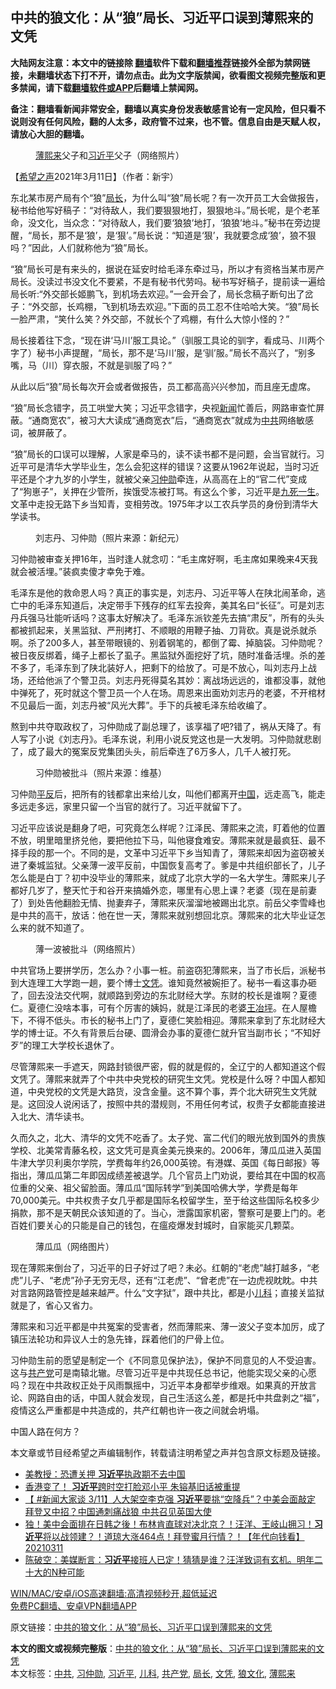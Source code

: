  <h2>中共的狼文化：从“狼”局长、习近平口误到薄熙来的文凭</h2> <p class="notice"><b>大陆网友注意：本文中的链接除 <a href="https://github.com/bannedbook/fanqiang" >翻墙</a>软件下载和<a href="https://github.com/killgcd/justmysocks/blob/master/README.md">翻墙推荐</a>链接外全部为禁网链接，未翻墙状态下打不开，请勿点击。此为文字版禁闻，欲看图文视频完整版和更多禁闻，请下载<a href="https://github.com/bannedbook/fanqiang">翻墙软件或APP</a>后翻墙上禁闻网。</p><p>备注：翻墙看新闻非常安全，翻墙以真实身份发表敏感言论有一定风险，但只看不说则没有任何风险，翻的人太多，政府管不过来，也不管。信息自由是天赋人权，请放心大胆的翻墙。</b></p>  <div class="entry"> <figure><figcaption><a href="https://www.bannedbook.org/bnews/tag/%e8%96%84%e7%86%99%e6%9d%a5/" class="st_tag internal_tag" rel="tag" title="标签 薄熙来 下的日志">薄熙来</a>父子和<a href="https://www.bannedbook.org/bnews/tag/%e4%b9%a0%e8%bf%91%e5%b9%b3/" class="st_tag internal_tag" rel="tag" title="标签 习近平 下的日志">习近平</a>父子（网络照片）</figcaption></figure> <p>【<span class='wp_keywordlink_affiliate'><a href="https://www.soundofhope.org" title="希望之声" target="_blank">希望之声</a></span>2021年3月11日】（作者：新宇）</p> <p>东北某市房产局有个“狼”<a href="https://www.bannedbook.org/bnews/tag/%E5%B1%80%E9%95%BF/" class="st_tag internal_tag" rel="tag" title="标签 局长 下的日志">局长</a>，为什么叫“狼”局长呢？有一次开员工大会做报告，秘书给他写好稿子：“对待敌人，我们要狠狠地打，狠狠地斗。”局长呢，是个老革命，没文化，当众念：“对待敌人，我们要‘狼狼’地打，‘狼狼’地斗。”秘书在旁边提醒，“局长，那不是‘狼’，是‘狠’。”局长说：“知道是‘狠’，我就要念成‘狼’，狼不狠吗？”因此，人们就称他为“狼”局长。</p> <p>“狼”局长可是有来头的，据说在延安时给毛泽东牵过马，所以才有资格当某市房产局长。没读过书没文化不要紧，不是有秘书代劳吗。秘书写好稿子，提前读一遍给局长听:“外交部长姬鹏飞，到机场去欢迎。”一会开会了，局长念稿子断句出了岔子：“外交部，长鸡棚，飞到机场去欢迎。”下面的员工忍不住哈哈大笑。“狼”局长一脸严肃，“笑什么笑？外交部，不就长个了鸡棚，有什么大惊小怪的？”</p> <p>局长接着往下念，“现在讲‘马川’服工具论。”（驯服工具论的驯字，看成马、川两个字了）秘书小声提醒，“局长，那不是‘马川’服，是‘驯’服。”局长不高兴了，“别多嘴，马（川）穿衣服，不就是驯服了吗？”</p> <p>从此以后“狼”局长每次开会或者做报告，员工都高高兴兴参加，而且座无虚席。</p>  <p>“狼”局长念错字，员工哄堂大笑；习近平念错字，央视<span class='wp_keywordlink_affiliate'><a href="https://www.bannedbook.org/" title="新闻">新闻</a></span>忙善后，网路审查忙屏蔽。“通商宽农”，被习大大读成“通商宽衣”后，“通商宽衣”就成为<a href="https://www.bannedbook.org/bnews/tag/%e4%b8%ad%e5%85%b1/" class="st_tag internal_tag" rel="tag" title="标签 中共 下的日志">中共</a>网络敏感词，被屏蔽了。</p> <p>“狼”局长的口误可以理解，人家是牵马的，读不读书都不是问题，会当官就行。习近平可是清华大学毕业生，怎么会犯这样的错误？这要从1962年说起，当时习近平还是个才九岁的小学生，就被父亲<a href="https://www.bannedbook.org/bnews/tag/%e4%b9%a0%e4%bb%b2%e5%8b%8b/" class="st_tag internal_tag" rel="tag" title="标签 习仲勋 下的日志">习仲勋</a>牵连，从高高在上的“官二代”变成了“狗崽子”，关押在少管所，挨饿受冻被打骂。有这么个爹，习近平是<span class='wp_keywordlink'><a href="https://www.bannedbook.org/forum2/topic24.html" title="九死一生——我的“右派”历程  作者：代煌" target="_blank">九死一生</a></span>。文革中走投无路下乡当知青，变相劳改。1975年才以工农兵学员的身份到清华大学读书。</p> <figure><figcaption>刘志丹、习仲勋（照片来源：新纪元）</figcaption></figure> <p>习仲勋被审查关押16年，当时逢人就念叨：“毛主席好啊，毛主席如果晚来4天我就会被活埋。”装疯卖傻才幸免于难。</p> <p>毛泽东是他的救命恩人吗？真正的事实是，刘志丹、习近平等人在陕北闹革命，逃亡中的毛泽东知道后，决定带手下残存的红军去投奔，美其名曰“长征”。可是刘志丹兵强马壮能听话吗？这事太好解决了。毛泽东派钦差先去搞“肃反”，所有的头头都被抓起来，关黑监狱、严刑拷打、不顺眼的用鞭子抽、刀背砍。真是说杀就杀啊。杀了200多人，甚至带眼镜的、别着钢笔的，都倒了霉、掉脑袋。习仲勋呢？被日夜反绑着，绳子上都长了虱子。黑监狱外面挖好了坑，随时准备活埋。杀的差不多了，毛泽东到了陕北装好人，把剩下的给放了。可是不放心，叫刘志丹上战场，还给他派了个警卫员。刘志丹死得莫名其妙：离战场远远的，谁都没事，就他中弹死了，死时就这个警卫员一个人在场。周恩来出面劝刘志丹的老婆，不开棺材不见最后一面，刘志丹被“风光大葬”。手下的兵被毛泽东给收编了。</p> <p>熬到中共夺取政权了，习仲勋成了副总理了，该享福了吧?错了，祸从天降了。有人写了小说《刘志丹》。毛泽东说，利用小说反党这也是一大发明。习仲勋就悲剧了，成了最大的冤案反党集团头头，前后牵连了6万多人，几千人被打死。</p>  <figure><figcaption>习仲勋被批斗（照片来源：维基）</figcaption></figure> <p>习仲勋<span class='wp_keywordlink'><a href="https://www.bannedbook.org/forum11/topic332.html" title="禁片：平反的把戏" target="_blank">平反</a></span>后，把所有的钱都拿出来给儿女，叫他们都离开<span class='wp_keywordlink_affiliate'><a href="https://www.bannedbook.org/" title="中国" target="_blank">中国</a></span>，远走高飞，能走多远走多远，家里只留一个当官的就行了。习近平就留下了。</p> <p>习近平应该说是翻身了吧，可究竟怎么样呢？江泽民、薄熙来之流，盯着他的位置不放，明里暗里挤兑他，要把他拉下马，叫他寝食难安。薄熙来就是最疯狂、最不择手段的那一个。不同的是，文革中习近平下乡当知青了，薄熙来却因为盗窃被关进了秦城监狱。父亲薄一波平反前，中国恢复高考了。爹是中共组织部长了，儿子怎么能是白丁？初中没毕业的薄熙来，就成了北京大学的一名大学生。薄熙来儿子都好几岁了，整天忙于和谷开来搞婚外恋，哪里有心思上课？老婆（现在是前妻了）到处告他翻脸无情、抛妻弃子，薄熙来灰溜溜地被踢出北京。前岳父李雪峰也是中共的高干，放话：他在世一天，薄熙来就别想回北京。薄熙来的北大毕业证怎么来的就不知道了。</p> <figure><figcaption>薄一波被批斗（网络照片）</figcaption></figure> <p>中共官场上要拼学历，怎么办？小事一桩。前盗窃犯薄熙来，当了市长后，派秘书到大连理工大学跑一趟，要个博士<a href="https://www.bannedbook.org/bnews/tag/%E6%96%87%E5%87%AD/" class="st_tag internal_tag" rel="tag" title="标签 文凭 下的日志">文凭</a>。谁知竟然被婉拒了。秘书一看这事办砸了，回去没法交代啊，就顺路到旁边的东北财经大学。东财的校长是谁啊？夏德仁。夏德仁没啥本事，可有个厉害的姨妈，就是江泽民的老婆<span class='wp_keywordlink'><a href="https://www.bannedbook.org/forum2/topic2372.html" title="《江泽民原配王冶平：长春一汽一枝花》" target="_blank">王冶坪</a></span>。在人屋檐下，不得不低头。市长的秘书上门了，夏德仁笑脸相迎。薄熙来拿到了东北财经大学的博士证。不久有背景后台硬、圆滑会办事的夏德仁就升官当副市长；“不知好歹”的理工大学校长退休了。</p> <p>尽管薄熙来一手遮天，网路封锁很严密，假的就是假的，全辽宁的人都知道这个假文凭了。薄熙来就弄了个中共中央党校的研究生文凭。党校是什么呀？中国人都知道，中央党校的文凭是大路货，没含金量。这不算个事，弄个北大研究生文凭就是。这回没人说闲话了，按照中共的潜规则，不用任何考试，权贵子女都能直接进入北大、清华读书。</p> <p>久而久之，北大、清华的文凭不吃香了。太子党、富二代们的眼光放到国外的贵族学校、北美常青藤名校，这文凭可是真金美元换来的。2006年，薄瓜瓜进入英国牛津大学贝利奥尔学院，学费每年约26,000英镑。有港媒、英国《每日邮报》等指出，薄瓜瓜第二年即因成绩差被退学。几个官员上门劝说，要给其在中国的权高位重的父亲、祖父留脸面。薄瓜瓜“国际转学”到美国哈佛大学，学费是每年70,000美元。中共权贵子女几乎都是国际名校留学生，至于给这些国际名校多少捐款，那不是天朝民众该知道的了。当心，泄露国家机密，警察可是要上门的。老百姓们要关心的只能是自己的钱包，在瘟疫爆发封城时，自家能买几颗菜。</p>  <figure><figcaption>薄瓜瓜（网络图片）</figcaption></figure> <p>现在薄熙来倒台了，习近平的日子好过了吧？未必。红朝的“老虎”越打越多，“老虎”儿子、“老虎”孙子无穷无尽，还有“江老虎”、“曾老虎”在一边虎视眈眈。中共对言路网路管控是越来越严。什么“文字狱”，跟中共比，都是小<a href="https://www.bannedbook.org/bnews/tag/%E5%84%BF%E7%A7%91/" class="st_tag internal_tag" rel="tag" title="标签 儿科 下的日志">儿科</a>；直接关监狱就是了，省心又省力。</p> <p>薄熙来和习近平都是中共冤案的受害者，然而薄熙来、薄一波父子变本加厉，成了镇压法轮功和异议人士的急先锋，踩着他们的尸骨上位。</p> <p>习仲勋生前的愿望是制定一个《不同意见保护法》，保护不同意见的人不受迫害。这与<a href="https://www.bannedbook.org/bnews/tag/%e5%85%b1%e4%ba%a7%e5%85%9a/" class="st_tag internal_tag" rel="tag" title="标签 共产党 下的日志">共产党</a>可是南辕北辙。尽管习近平是中共现任总书记，他能实现父亲的心愿吗？现在中共政权正处于风雨飘摇中，习近平本身都举步维艰。如果真的开放言论、网路自由的话，中国人就会发现，自己生活这么差，都是托中共盘剥之“福”，疫情这么严重都是中共造成的，共产红朝也许一夜之间就会坍塌。</p> <p>中国人路在何方？</p> <p>本文章或节目经希望之声编辑制作，转载请注明希望之声并包含原文标题及链接。</p>  <ul class='op-related-articles' title='相关阅读'> <li><a href='https://www.bannedbook.org/bnews/comments/20210312/1503056.html' target='_blank'>美教授：恐遭关押 <b>习近平</b>执政期不去中国</a></li> <li><a href='https://www.bannedbook.org/bnews/comments/20210312/1503050.html' target='_blank'>香港变了！ <b>习近平</b>跨时空打脸邓小平 朱镕基旧话被重提</a></li> <li><a href='https://www.bannedbook.org/bnews/bannedvideo/20210311/1502965.html' target='_blank'>【 #新闻大家谈 3/11】人大架空李克强 <b>习近平</b>要挑“空降兵”？中美会面敲定 拜登又中招？中国通刺痛战狼 中共召见英国大使</a></li> <li><a href='https://www.bannedbook.org/bnews/taiwannews/20210311/1502950.html' target='_blank'>独！美中会面排在日韩之後！布林肯直球对决北京？！汪洋、王岐山拥习！<b>习近平</b>将以战领建？！道琼大涨464点！拜登蜜月行情？！【年代向钱看】20210311</a></li> <li><a href='https://www.bannedbook.org/bnews/bannedvideo/20210311/1502891.html' target='_blank'>陈破空：美媒断言：<b>习近平</b>接班人已定！猜猜是谁？汪洋致词有玄机。明年二十大的N种可能</a></li> </ul> <p class="texttj"> <a href="https://github.com/bannedbook/fanqiang/wiki/V2ray%E6%9C%BA%E5%9C%BA" target="_blank">WIN/MAC/安卓/iOS高速翻墙:高清视频秒开,超低延迟</a><br/> <a href="https://github.com/bannedbook/fanqiang/wiki/%E7%A6%81%E9%97%BB%E7%BD%91%E5%AE%89%E5%8D%93%E7%BF%BB%E5%A2%99%E6%96%B0%E9%97%BBAPP" target="_blank">免费PC翻墙、安卓VPN翻墙APP</a></p><p>原文链接：<a class="src_link"  href="https://www.soundofhope.org/post/462293" target="_blank">中共的狼文化：从“狼”局长、习近平口误到薄熙来的文凭</a></p><a name='sharetosocial'></a>       <div><b>本文的图文或视频完整版</b>：<a href='https://www.bannedbook.org/bnews/comments/20210312/1503083.html'>中共的狼文化：从“狼”局长、习近平口误到薄熙来的文凭</a></div>  </div><!--END ENTRY--> <div class="postfooter"> <div>本文标签：<a href="https://www.bannedbook.org/bnews/tag/%e4%b8%ad%e5%85%b1/" rel="tag">中共</a>, <a href="https://www.bannedbook.org/bnews/tag/%e4%b9%a0%e4%bb%b2%e5%8b%8b/" rel="tag">习仲勋</a>, <a href="https://www.bannedbook.org/bnews/tag/%e4%b9%a0%e8%bf%91%e5%b9%b3/" rel="tag">习近平</a>, <a href="https://www.bannedbook.org/bnews/tag/%E5%84%BF%E7%A7%91/" rel="tag">儿科</a>, <a href="https://www.bannedbook.org/bnews/tag/%e5%85%b1%e4%ba%a7%e5%85%9a/" rel="tag">共产党</a>, <a href="https://www.bannedbook.org/bnews/tag/%E5%B1%80%E9%95%BF/" rel="tag">局长</a>, <a href="https://www.bannedbook.org/bnews/tag/%E6%96%87%E5%87%AD/" rel="tag">文凭</a>, <a href="https://www.bannedbook.org/bnews/tag/%E7%8B%BC%E6%96%87%E5%8C%96/" rel="tag">狼文化</a>, <a href="https://www.bannedbook.org/bnews/tag/%e8%96%84%e7%86%99%e6%9d%a5/" rel="tag">薄熙来</a></div>  </div><!--END POSTFOOTER--> 